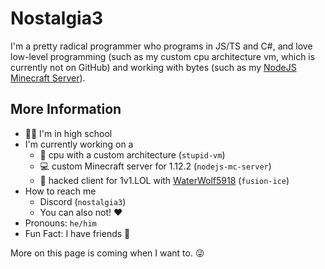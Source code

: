 # Nostalgia3

I'm a pretty radical programmer who programs in JS/TS and C#, and love low-level programming (such as my custom cpu architecture vm, which is currently not on GitHub) and working with bytes (such as my [NodeJS Minecraft Server](https://github.com/Nostalgia-3/nodejs-mc-server)).

## More Information
* 🧑‍🎓 I'm in high school
* I'm currently working on a
  * 🧰 cpu with a custom architecture (`stupid-vm`)
  * 💻 custom Minecraft server for 1.12.2 (`nodejs-mc-server`)
  * 💾 hacked client for 1v1.LOL with [WaterWolf5918](https://github.com/WaterWolf5918) (`fusion-ice`)
* How to reach me
  * Discord (`nostalgia3`)
  * You can also not! ❤️
* Pronouns: `he/him`
* Fun Fact: I have friends 🤪


More on this page is coming when I want to. 😜
